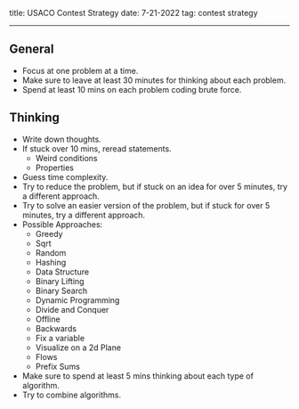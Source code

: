 title: USACO Contest Strategy
date: 7-21-2022
tag: contest strategy

---

## General

-   Focus at one problem at a time.
-   Make sure to leave at least 30 minutes for thinking about each problem.
-   Spend at least 10 mins on each problem coding brute force.

## Thinking

- Write down thoughts.
- If stuck over 10 mins, reread statements.
	- Weird conditions
	- Properties
- Guess time complexity.
- Try to reduce the problem, but if stuck on an idea for over 5 minutes, try a different approach.
- Try to solve an easier version of the problem, but if stuck for over 5 minutes, try a different approach.
- Possible Approaches:
    - Greedy
    - Sqrt
    - Random
    - Hashing
    - Data Structure
    - Binary Lifting
    - Binary Search
    - Dynamic Programming
    - Divide and Conquer
    - Offline
    - Backwards
    - Fix a variable
    - Visualize on a 2d Plane
    - Flows
    - Prefix Sums
- Make sure to spend at least 5 mins thinking about each type of algorithm.
- Try to combine algorithms.